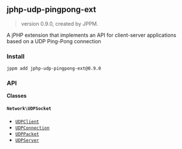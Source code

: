 ## jphp-udp-pingpong-ext
> version 0.9.0, created by JPPM.

A jPHP extension that implements an API for client-server applications based on a UDP Ping-Pong connection

### Install
```
jppm add jphp-udp-pingpong-ext@0.9.0
```

### API
**Classes**

#### `Network\UDPSocket`

- [`UDPClient`](classes/Network/UDPSocket/UDPClient.md)
- [`UDPConnection`](classes/Network/UDPSocket/UDPConnection.md)
- [`UDPPacket`](classes/Network/UDPSocket/UDPPacket.md)
- [`UDPServer`](classes/Network/UDPSocket/UDPServer.md)
